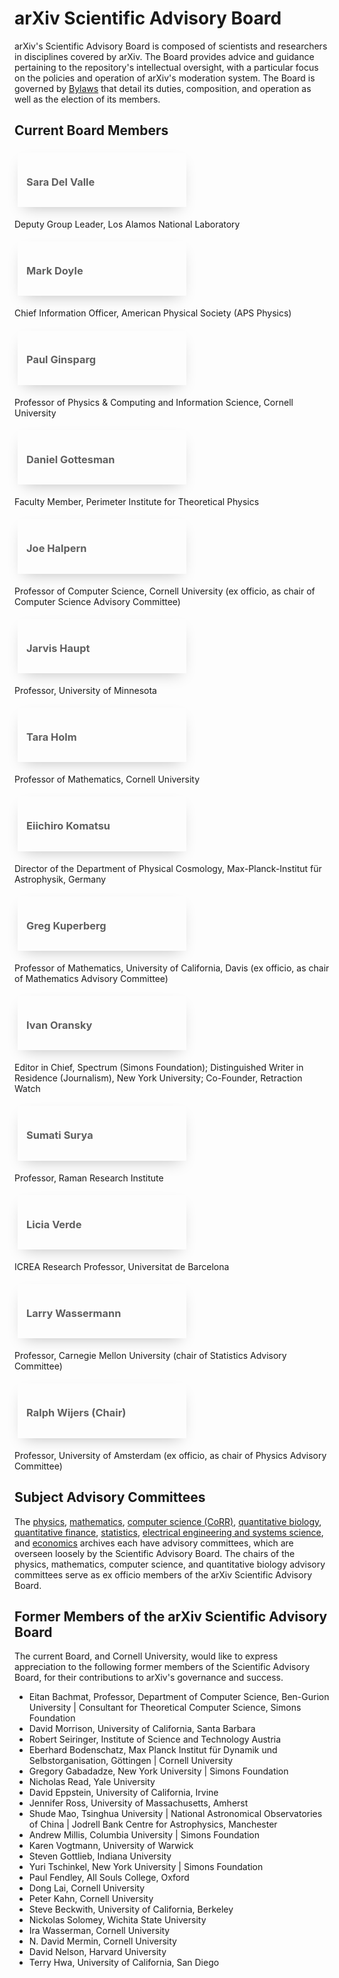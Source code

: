 arXiv Scientific Advisory Board
===============================

<style>
blockquote {
  border-left:0;
  margin:0;
  padding:0;
}
blockquote ul {
  list-style: none;
  margin: 0;
  padding: 0;
  display: flex;
  flex-direction: row;
  flex-wrap: wrap;
  justify-content: space-between;
}
blockquote ul li {
  width: 100%;
  padding:1em;
  margin:1%;
  box-shadow: 0 10px 25px -10px rgba(0,0,0,0.25);
}
blockquote ul li img {
  height:40px;
  display:block;
  margin:1em auto 0 auto;
}
@media (min-width: 576px) {
  blockquote ul li {
    width: 48%;
  }
}
@media (min-width: 986px) {
  blockquote ul li {
    width: 23%;
  }
}
</style>

arXiv's Scientific Advisory Board is composed of scientists and researchers in disciplines covered by arXiv. The Board provides advice and guidance pertaining to the repository's intellectual oversight, with a particular focus on the policies and operation of arXiv's moderation system. The Board is governed by [Bylaws](/about/sab_bylaws) that detail its duties, composition, and operation as well as the election of its members.

## Current Board Members

> -   ### Sara Del Valle
Deputy Group Leader, Los Alamos National Laboratory
> -   ### Mark Doyle
Chief Information Officer, American Physical Society (APS Physics)
> -   ### Paul Ginsparg
Professor of Physics & Computing and Information
    Science, Cornell University
> -   ### Daniel Gottesman
Faculty Member, Perimeter Institute for
    Theoretical Physics
> -   ### Joe Halpern
Professor of Computer Science, Cornell University (ex
    officio, as chair of Computer Science Advisory Committee)
> -   ### Jarvis Haupt
Professor, University of Minnesota
> -   ### Tara Holm
Professor of Mathematics, Cornell University
> -   ### Eiichiro Komatsu
Director of the Department of Physical Cosmology, Max-Planck-Institut für Astrophysik, Germany
> -   ### Greg Kuperberg
Professor of Mathematics, University of California,
    Davis (ex officio, as chair of Mathematics Advisory Committee)
> -   ### Ivan Oransky
Editor in Chief, Spectrum (Simons Foundation); Distinguished Writer in Residence (Journalism), New York University; Co-Founder, Retraction Watch
> -   ### Sumati Surya
Professor, Raman Research Institute
> -   ### Licia Verde 
ICREA Research Professor, Universitat de Barcelona
> -   ### Larry Wassermann
Professor, Carnegie Mellon University (chair of Statistics Advisory Committee)
> -   ### Ralph Wijers (**Chair**)
Professor, University of Amsterdam (ex officio, as chair of Physics Advisory Committee)

<span id="advisory_committees"></span>

## Subject Advisory Committees

The [physics](/help/physics/#AdvisoryCommittee),
[mathematics](/help/math/#AdvisoryCommittee), 
[computer science (CoRR)](/corr),
[quantitative biology](/help/q-bio#AdvisoryCommittee), 
[quantitative finance](/help/q-fin#AdvisoryCommittee),
[statistics](/help/statistics/#AdvisoryCommittee), 
[electrical engineering and systems science](/help/eess/#AdvisoryCommittee),
 and [economics](/help/econ/#AdvisoryCommittee) archives each have
advisory committees, which are overseen loosely by the Scientific
Advisory Board. The chairs of the physics, mathematics, computer
science, and quantitative biology advisory committees serve as ex
officio members of the arXiv Scientific Advisory Board.

## Former Members of the arXiv Scientific Advisory Board

The current Board, and Cornell University, would like to express
appreciation to the following former members of the Scientific Advisory
Board, for their contributions to arXiv's governance and success.

-   Eitan Bachmat, Professor, Department of Computer Science, Ben-Gurion University \| Consultant for Theoretical Computer Science, Simons Foundation
-   David Morrison, University of California, Santa Barbara
-   Robert Seiringer, Institute of Science and Technology Austria
-   Eberhard Bodenschatz, Max Planck Institut für Dynamik und Selbstorganisation, Göttingen \| Cornell University
-   Gregory Gabadadze, New York University \| Simons Foundation
-   Nicholas Read, Yale University 
-   David Eppstein, University of California, Irvine
-   Jennifer Ross, University of Massachusetts, Amherst
-   Shude Mao, Tsinghua University \| National Astronomical
    Observatories of China \| Jodrell Bank Centre for Astrophysics,
    Manchester
-   Andrew Millis, Columbia University \| Simons Foundation
-   Karen Vogtmann, University of Warwick
-   Steven Gottlieb, Indiana University
-   Yuri Tschinkel, New York University \| Simons Foundation
-   Paul Fendley, All Souls College, Oxford
-   Dong Lai, Cornell University
-   Peter Kahn, Cornell University
-   Steve Beckwith, University of California, Berkeley
-   Nickolas Solomey, Wichita State University
-   Ira Wasserman, Cornell University
-   N. David Mermin, Cornell University
-   David Nelson, Harvard University
-   Terry Hwa, University of California, San Diego
